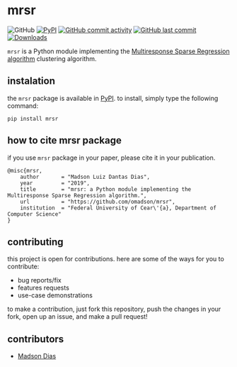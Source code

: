 # mrsr

![GitHub](https://img.shields.io/github/license/omadson/mrsr.svg)
[![PyPI](https://img.shields.io/pypi/v/mrsr.svg)](http://pypi.org/project/mrsr/)
[![GitHub commit activity](https://img.shields.io/github/commit-activity/w/omadson/mrsr.svg)](https://github.com/omadson/mrsr/pulse)
[![GitHub last commit](https://img.shields.io/github/last-commit/omadson/mrsr.svg)](https://github.com/omadson/mrsr/commit/master)
[![Downloads](https://pepy.tech/badge/mrsr)](https://pepy.tech/project/mrsr)


`mrsr` is a Python module implementing the [Multiresponse Sparse Regression algorithm][1] clustering algorithm.

## instalation
the `mrsr` package is available in [PyPI](https://pypi.org/project/mrsr/). to install, simply type the following command:
```
pip install mrsr
```

## how to cite mrsr package
if you use `mrsr` package in your paper, please cite it in your publication.
```
@misc{mrsr,
    author       = "Madson Luiz Dantas Dias",
    year         = "2019",
    title        = "mrsr: a Python module implementing the Multiresponse Sparse Regression algorithm.",
    url          = "https://github.com/omadson/mrsr",
    institution  = "Federal University of Cear\'{a}, Department of Computer Science" 
}
```

## contributing

this project is open for contributions. here are some of the ways for you to contribute:
 - bug reports/fix
 - features requests
 - use-case demonstrations

to make a contribution, just fork this repository, push the changes in your fork, open up an issue, and make a pull request!

## contributors
 - [Madson Dias](https://github.com/omadson)

[1]: https://doi.org/10.1109/IJCNN.2006.246933
[2]: http://scikit-learn.org/
